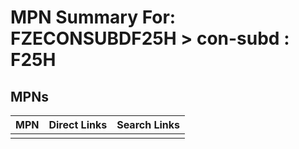 



# MPN Summary For: FZECONSUBDF25H > con-subd : F25H

## MPNs
  

|MPN|Direct Links|Search Links|
| :--- | :--- | :--- |
||||
